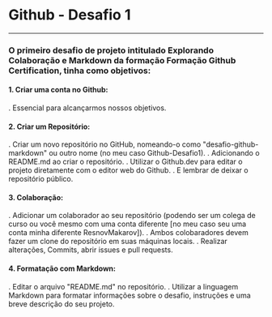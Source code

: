 # Github - Desafio 1
--------------------------------------------------------------------------
### O primeiro desafio de projeto intitulado Explorando Colaboração e Markdown da formação Formação Github Certification, tinha como objetivos:
#### 1. Criar uma conta no Github:
   . Essencial para alcançarmos nossos objetivos.
#### 2. Criar um Repositório:
   . Criar um novo repositório no GitHub, nomeando-o como "desafio-github-markdown" ou outro nome (no meu caso Github-Desafio1).
   . Adicionando o README.md ao criar o repositório.
   . Utilizar o Github.dev para editar o projeto diretamente com o editor web do Github.
   . E lembrar de deixar o repositório público.

#### 3. Colaboração:
   . Adicionar um colaborador ao seu repositório (podendo ser um colega de curso ou você mesmo com uma conta diferente [no meu caso seu uma conta minha diferente ResnovMakarov]).
   . Ambos colobaradores devem fazer um clone do repositório em suas máquinas locais.
   . Realizar alterações, Commits, abrir issues e pull requests.

#### 4. Formatação com Markdown:
   . Editar o arquivo "README.md" no repositório.
   . Utilizar a linguagem Markdown para formatar informações sobre o desafio, instruções e uma breve descrição do seu projeto.
